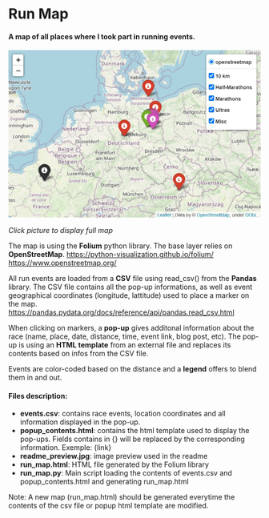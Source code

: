 # Run Map
#### A map of all places where I took part in running events.


<p align="left">
  <a href="https://media.nathanael3d.com/dev/run_map/run_map.html" target="_blank"><img src="readme_preview.jpg" width="600" title="See full map"></a>
</p>

*Click picture to display full map*

The map is using the **Folium** python library. The base layer relies on **OpenStreetMap**.
https://python-visualization.github.io/folium/
https://www.openstreetmap.org/

All run events are loaded from a **CSV** file using read_csv() from the **Pandas** library. The CSV file contains all the pop-up informations, as well as event geographical coordinates (longitude, lattitude) used to place a marker on the map.
https://pandas.pydata.org/docs/reference/api/pandas.read_csv.html

When clicking on markers, a **pop-up** gives additonal information about the race (name, place, date, distance, time, event link, blog post, etc). The pop-up is using an **HTML template** from an external file and replaces its contents based on infos from the CSV file.

Events are color-coded based on the distance and a **legend** offers to blend them in and out.

#### Files description:
- **events.csv**: contains race events, location coordinates and all information displayed in the pop-up.
- **popup_contents.html**: contains the html template used to display the pop-ups. Fields contains in {} will be replaced by the corresponding information. Exemple: {link}
- **readme_preview.jpg**: image preview used in the readme
- **run_map.html**: HTML file generated by the Folium library
- **run_map.py**: Main script loading the contents of events.csv and popup_contents.html and generating run_map.html

Note: A new map (run_map.html) should be generated everytime the contents of the csv file or popup html template are modified.
